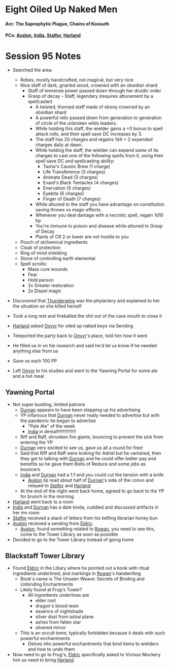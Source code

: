 # Eight Oiled Up Naked Men
#### Arc: The Saprophytic Plague, Chains of Kossuth
#### PCs: [Avalon](PCs/Current/Avalon.md), [India](PCs/Current/India.md), [Stalfor](PCs/Current/Stalfor.md), [Harland](PCs/Current/Harland.md)

# Session 95 Notes
- Searched the area:
	- Robes, mostly handcrafted, not magical, but very nice
	- Nice staff of dark, gnarled wood, crowned with an obsidian shard
		- Staff of immense power passed down through her druidic order
		- Grasp of decay - Staff, legendary (requires attunement by a spellcaster)
			- A twisted, thorned staff made of ebony crowned by an obsidian shard
			- A powerful relic passed down from generation to generation of circle of the unbroken wilds leaders.
			- While holding this staff, the wielder gains a +3 bonus to spell attack rolls, and their spell save DC increases by 3.
			- The staff has 20 charges and regains 1d4 + 2 expended charges daily at dawn.
			- While holding the staff, the wielder can expend some of its charges to cast one of the following spells from it, using their spell save DC and spellcasting ability:
				- Tasha's Caustic Brew (1 charge)
				- Life Transference (3 charges)
				- Animate Dead (3 charges)
				- Evard's Black Tentacles (4 charges)
				- Enervation (5 charges)
				- Eyebite (6 charges)
				- Finger of Death (7 charges)
			- While attuned to the staff you have advantage on constitution saving throws vs magic effects.
			- Whenever you deal damage with a necrotic spell, regain 1d10 hp
			- You're immune to poison and disease while attuned to Grasp of Decay
			- Plants of CR 2 or lower are not hostile to you
	- Pouch of alchemical ingredients
	- Cloak of protection
	- Ring of mind shielding
	- Stone of controlling earth elemental
	- Spell scrolls:
		- Mass cure wounds
		- Fear
		- Hold person
		- 2x Greater restoration
		- 2x Dispel magic

- Discovered that [Thunderwing](NPCs/Living/Thunderwing.md)  was the phylactery and explained to her the situation so she killed herself
- Took a long rest and fireballed the shit out of the cave mouth to close it
- [Harland](PCs/Current/Harland.md) asked [Onvyr](NPCs/Living/Onvyr.md) for oiled up naked boys via Sending
- Teleported the party back to [Onvyr](NPCs/Living/Onvyr.md)'s place, told him how it went
- He filled us in on his research and said he'd let us know if he needed anything else from us
- Gave us each 100 PP
- Left [Onvyr](NPCs/Living/Onvyr.md) to his studies and went to the Yawning Portal for some ale and a hot meal

## Yawning Portal
- Not super bustling, limited patrons
	- [Durnan](NPCs/Living/Durnan.md) appears to have been stepping up his advertising
	- YP infamous that [Durnan](NPCs/Living/Durnan.md) never really needed to advertise but with the pandemic he began to advertise
		- "Pale Ale" of the week
		- [India](PCs/Current/India.md) in denial!!!!!!!!!!!!!!!
	- Riff and Raff, shrunken fire giants, bouncing to prevent the sick from entering the YP
	- [Durnan](NPCs/Living/Durnan.md) very excited to see us, gave us all a round for free!
	- Said that Riff and Raff were looking for Adriel but he vanished, then they got to talking with [Durnan](NPCs/Living/Durnan.md) and he could offer better pay and benefits so he gave them Belts of Reduce and some jobs as bouncers
	- [India](PCs/Current/India.md) and [Durnan](NPCs/Living/Durnan.md) had a 1:1 and you could cut the tension with a knife
		- [Avalon](PCs/Current/Avalon.md) lip read about half of [Durnan](NPCs/Living/Durnan.md)'s side of the convo and relayed to [Stalfor](PCs/Current/Stalfor.md) and [Harland](PCs/Current/Harland.md)
	- At the end of the night went back home, agreed to go back to the YP for brunch in the morning
- [Harland](PCs/Current/Harland.md) went back to a room
- [India](PCs/Current/India.md) and [Durnan](NPCs/Living/Durnan.md) has a date kinda, cuddled and discussed artifacts in her inn room
- [Stalfor](PCs/Current/Stalfor.md) received a stack of letters from his tiefling librarian honey bun
- [Avalon](PCs/Current/Avalon.md) received a sending from [Eldric](NPCs/Living/Eldric.md):
	- [Avalon](PCs/Current/Avalon.md), found  something related to [Rowan](NPCs/Living/Rowan.md), you need to see this, come to the Tower Library as soon as possible
- Decided to go to the Tower Library instead of going home

## Blackstaff Tower Library
- Found [Eldric](Eldric.md) in the Libary where he pointed out a book with ritual ingredients underlined, and markings in [Rowan](NPCs/Living/Rowan.md)'s handwriting
	- Book's name is The Unseen Weave: Secrets of Binding and Unbinding Enchantments
	- Likely found at Frug's Tower?
		- All ingredients underlines are
			- elder root
			- dragon's blood resin
			- essence of nightshade
			- silver dust from astral plane
			- ashes from fallen star
			- silvered mirror
	- This is an occult tome, typically forbidden because it deals with such powerful enchantments
		- Delves into powerful enchantments that bind items to wielders and how to undo them
- Now need to go to Frug's, [Eldric](Eldric.md) specifically asked to Vicious Mockery him so need to bring [Harland](PCs/Current/Harland.md)